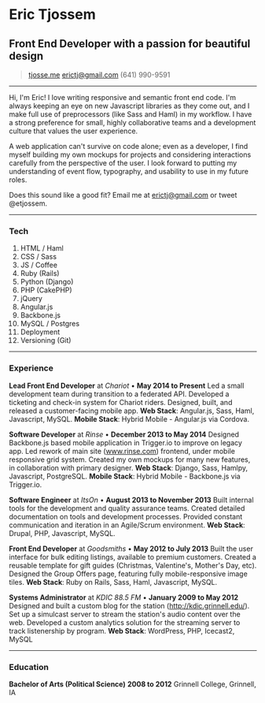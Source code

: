 # Eric Tjossem
## Front End Developer with a passion for beautiful design

> [tjosse.me](http://www.tjosse.me)
> [erictj@gmail.com](mailto:erictj@gmail.com)
> (641) 990-9591

------

Hi, I'm Eric! I love writing responsive and semantic front end code. I'm always keeping an eye on new Javascript libraries as they come out, and I make full use of preprocessors (like Sass and Haml) in my workflow. I have a strong preference for small, highly collaborative teams and a development culture that values the user experience.

A web application can't survive on code alone; even as a developer, I find myself building my own mockups for projects and considering interactions carefully from the perspective of the user. I look forward to putting my understanding of event flow, typography, and usability to use in my future roles.

Does this sound like a good fit? Email me at erictj@gmail.com or tweet @etjossem.

------

### Tech

1. HTML / Haml
1. CSS / Sass
1. JS / Coffee
1. Ruby (Rails)
1. Python (Django)
1. PHP (CakePHP)
1. jQuery
1. Angular.js
1. Backbone.js
1. MySQL / Postgres
1. Deployment
1. Versioning (Git)

------

### Experience


**Lead Front End Developer** at *Chariot* • __May 2014 to Present__
  Led a small development team during transition to a federated API.
  Developed a ticketing and check-in system for Chariot riders.
  Designed, built, and released a customer-facing mobile app.
  **Web Stack**: Angular.js, Sass, Haml, Javascript, MySQL.
  **Mobile Stack**: Hybrid Mobile - Angular.js via Cordova.

**Software Developer** at *Rinse* • __December 2013 to May 2014__
  Designed Backbone.js based mobile application in Trigger.io to improve on legacy app.
  Led rework of main site (www.rinse.com) frontend, under mobile responsive grid system.
  Created my own mockups for many new features, in collaboration with primary designer.
  **Web Stack**: Django, Sass, Hamlpy, Javascript, PostgreSQL. 
  **Mobile Stack**: Hybrid Mobile - Backbone.js via Trigger.io.

**Software Engineer** at *ItsOn* • __August 2013 to November 2013__
  Built internal tools for the development and quality assurance teams.
  Created detailed documentation on tools and development processes.
  Provided constant communication and iteration in an Agile/Scrum environment.
  **Web Stack**: Drupal, PHP, Javascript, MySQL.

**Front End Developer** at *Goodsmiths* • __May 2012 to July 2013__
  Built the user interface for bulk editing listings, available to premium customers.
  Created a reusable template for gift guides (Christmas, Valentine's, Mother's Day, etc).
  Designed the Group Offers page, featuring fully mobile-responsive image tiles.
  **Web Stack**: Ruby on Rails, Sass, Haml, Javascript, MySQL.

**Systems Administrator** at *KDIC 88.5 FM* • __January 2009 to May 2012__
  Designed and built a custom blog for the station (http://kdic.grinnell.edu/).
  Set up a simulcast server to stream the station's audio content over the web.
  Developed a custom analytics solution for the streaming server to track listenership by program.
  **Web Stack**: WordPress, PHP, Icecast2, MySQL

------

### Education

**Bachelor of Arts (Political Science)** __2008 to 2012__
  Grinnell College, Grinnell, IA